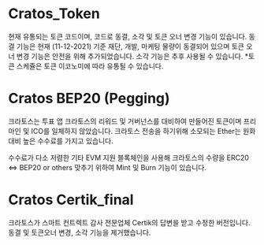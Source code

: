 # Cratos_Token 
현재 유통되는 토큰 코드이며, 
코드로 동결, 소각 및 토큰 오너 변경 기능이 있습니다. 
동결 기능은 현재 (11-12-2021) 기준 재단, 개발, 마케팅 물량이 동결되어 있으며 
토큰 오너 변경 기능은 안전을 위해 추가되었습니다.
소각 기능은 추후 사용될 수 있습니다.
*토큰 스케쥴은 토큰 이코노미에 따라 유통될 수 있습니다.

# Cratos BEP20 (Pegging)
크라토스는 투표 앱 크라토스의 리워드 및 거버넌스를 대비하여 만들어진 토큰이며
프리마인 및 ICO를 일체하지 않았습니다.
크라토스 전송을 하기위해 소모되는 Ether는 원화대비 높은 수수료를 가지고 있습니다.

수수료가 다소 저렴한 기타 EVM 지원 블록체인을 사용해 크라토스의 수량을 ERC20 <=> BEP20 or others
맞추기 위하여 Mint 및 Burn 기능이 있습니다.

# Cratos Certik_final
크라토스가 스마트 컨트렉트 감사 전문업체 Certik의 답변을 받고 수정한 버전입니다.
동결 및 토큰오너 변경, 소각 기능을 제거했습니다.
